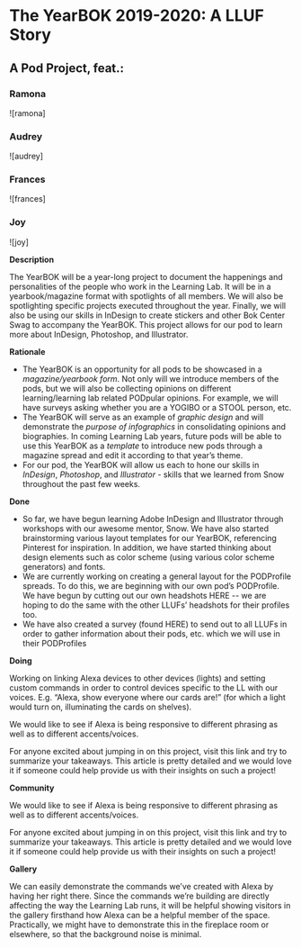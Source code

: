 # The YearBOK 2019-2020: A LLUF Story

## A Pod Project, feat.:

### Ramona
![ramona]

### Audrey
![audrey]

### Frances
![frances]

### Joy
![joy]


**Description**


The YearBOK will be a year-long project to document the happenings and personalities of the people who work in the Learning Lab. It will be in a yearbook/magazine format with spotlights of all members. We will also be spotlighting specific projects executed throughout the year. Finally, we will also be using our skills in InDesign to create stickers and other Bok Center Swag to accompany the YearBOK. This project allows for our pod to learn more about InDesign, Photoshop, and Illustrator.

**Rationale**

- The YearBOK is an opportunity for all pods to be showcased in a *magazine/yearbook form*. Not only will we introduce members of the pods, but we will also be collecting opinions on different learning/learning lab related PODpular opinions. For example, we will have surveys asking whether you are a YOGIBO or a STOOL person, etc.
- The YearBOK will serve as an example of *graphic design* and will demonstrate the *purpose of infographics* in consolidating opinions and biographies. In coming Learning Lab years, future pods will be able to use this YearBOK as a *template* to introduce new pods through a magazine spread and edit it according to that year’s theme.
- For our pod, the YearBOK will allow us each to hone our skills in *InDesign*, *Photoshop*, and *Illustrator* - skills that we learned from Snow throughout the past few weeks.

**Done**

- So far, we have begun learning Adobe InDesign and Illustrator through workshops with our awesome mentor, Snow. We have also started brainstorming various layout templates for our YearBOK, referencing Pinterest for inspiration. In addition, we have started thinking about design elements such as color scheme (using various color scheme generators) and fonts.
- We are currently working on creating a general layout for the PODProfile spreads. To do this, we are beginning with our own pod’s PODProfile. We have begun by cutting out our own headshots HERE -- we are hoping to do the same with the other LLUFs’ headshots for their profiles too.
- We have also created a survey (found HERE) to send out to all LLUFs in order to gather information about their pods, etc. which we will use in their PODProfiles 

**Doing**


Working on linking Alexa devices to other devices (lights) and setting custom commands in order to control devices specific to the LL with our voices. E.g. “Alexa, show everyone where our cards are!” (for which a light would turn on, illuminating the cards on shelves).

We would like to see if Alexa is being responsive to different phrasing as well as to different accents/voices.

For anyone excited about jumping in on this project,  visit this link and try to summarize your takeaways. This article is pretty detailed and we would love it if someone could help provide us with their insights on such a project!

**Community**

We would like to see if Alexa is being responsive to different phrasing as well as to different accents/voices.

For anyone excited about jumping in on this project,  visit this link and try to summarize your takeaways. This article is pretty detailed and we would love it if someone could help provide us with their insights on such a project!


**Gallery**

We can easily demonstrate the commands we’ve created with Alexa by having her right there. Since the commands we’re building are directly affecting the way the Learning Lab runs, it will be helpful showing visitors in the gallery firsthand how Alexa can be a helpful member of the space. Practically, we might have to demonstrate this in the fireplace room or elsewhere, so that the background noise is minimal.
